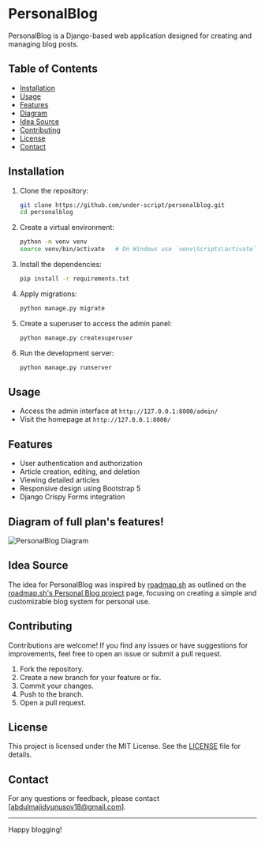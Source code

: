 # PersonalBlog

PersonalBlog is a Django-based web application designed for creating and managing blog posts.

## Table of Contents

- [Installation](#installation)
- [Usage](#usage)
- [Features](#features)
- [Diagram](#diagram)
- [Idea Source](#idea-source)
- [Contributing](#contributing)
- [License](#license)
- [Contact](#contact)

## Installation

1. Clone the repository:

    ```bash
    git clone https://github.com/under-script/personalblog.git
    cd personalblog
    ```

2. Create a virtual environment:

    ```bash
    python -m venv venv
    source venv/bin/activate   # On Windows use `venv\Scripts\activate`
    ```

3. Install the dependencies:

    ```bash
    pip install -r requirements.txt
    ```

4. Apply migrations:

    ```bash
    python manage.py migrate
    ```

5. Create a superuser to access the admin panel:

    ```bash
    python manage.py createsuperuser
    ```

6. Run the development server:

    ```bash
    python manage.py runserver
    ```

## Usage

- Access the admin interface at `http://127.0.0.1:8000/admin/`
- Visit the homepage at `http://127.0.0.1:8000/`

## Features

- User authentication and authorization
- Article creation, editing, and deletion
- Viewing detailed articles
- Responsive design using Bootstrap 5
- Django Crispy Forms integration

## Diagram of full plan's features!

![PersonalBlog Diagram](./PersonalBlog.svg)

## Idea Source

The idea for PersonalBlog was inspired by [roadmap.sh](https://roadmap.sh) as outlined on the [roadmap.sh's Personal Blog project](https://roadmap.sh/projects/personal-blog) page, focusing on creating a simple and customizable blog system for personal use.

## Contributing

Contributions are welcome! If you find any issues or have suggestions for improvements, feel free to open an issue or submit a pull request.

1. Fork the repository.
2. Create a new branch for your feature or fix.
3. Commit your changes.
4. Push to the branch.
5. Open a pull request.

## License

This project is licensed under the MIT License. See the [LICENSE](LICENSE) file for details.

## Contact

For any questions or feedback, please contact [abdulmajidyunusov18@gmail.com].

---

Happy blogging!
